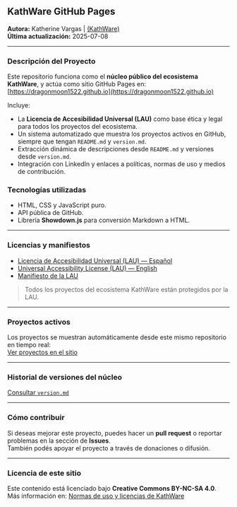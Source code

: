 ## **KathWare GitHub Pages**

**Autora:** Katherine Vargas | [(KathWare)](https://kathware.com.ar)  
**Última actualización:** 2025-07-08  

---

### **Descripción del Proyecto**

Este repositorio funciona como el **núcleo público del ecosistema KathWare**, y actúa como sitio GitHub Pages en:  
[https://dragonmoon1522.github.io](https://dragonmoon1522.github.io)

Incluye:

- La **Licencia de Accesibilidad Universal (LAU)** como base ética y legal para todos los proyectos del ecosistema.
- Un sistema automatizado que muestra los proyectos activos en GitHub, siempre que tengan `README.md` y `version.md`.
- Extracción dinámica de descripciones desde `README.md` y versiones desde `version.md`.
- Integración con LinkedIn y enlaces a políticas, normas de uso y medios de contribución.

### **Tecnologías utilizadas**

- HTML, CSS y JavaScript puro.
- API pública de GitHub.
- Librería **Showdown.js** para conversión Markdown a HTML.

---

### **Licencias y manifiestos**

- [Licencia de Accesibilidad Universal (LAU) — Español](./licenses/lau/lau-v1.1-es.md)  
- [Universal Accessibility License (LAU) — English](./licenses/lau/lau-v1.1-en.md)  
- [Manifiesto de la LAU](./licenses/lau/manifesto.md)  

> Todos los proyectos del ecosistema KathWare están protegidos por la LAU.

---

### **Proyectos activos**

Los proyectos se muestran automáticamente desde este mismo repositorio en tiempo real:  
[Ver proyectos en el sitio](https://dragonmoon1522.github.io)

---

### **Historial de versiones del núcleo**

[Consultar `version.md`](./version.md)

---

### **Cómo contribuir**

Si deseas mejorar este proyecto, puedes hacer un **pull request** o reportar problemas en la sección de **Issues**.  
También podés apoyar el proyecto a través de donaciones o difusión.

---

### **Licencia de este sitio**

Este contenido está licenciado bajo **Creative Commons BY-NC-SA 4.0**.  
Más información en: [Normas de uso y licencias de KathWare](https://kathware.com.ar/normas-de-uso-y-licencias-de-kathware/)

